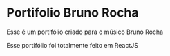 # Portifolio Bruno Rocha
Esse é um portifólio criado para o músico Bruno Rocha

Esse portifólio foi totalmente feito em ReactJS